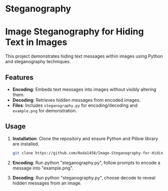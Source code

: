 # Steganography
# Image Steganography for Hiding Text in Images

This project demonstrates hiding text messages within images using Python and steganography techniques.

## Features

- **Encoding**: Embeds text messages into images without visibly altering them.
- **Decoding**: Retrieves hidden messages from encoded images.
- **Files**: Includes `steganography.py` for encoding/decoding and `example.png` for demonstration.

## Usage

1. **Installation**: Clone the repository and ensure Python and Pillow library are installed.
   
   ```bash
   git clone https://github.com/Roda1458/Image-Steganography-for-Hiding-Text-in-Images.git
   
2. **Encoding**: Run python "steganography.py", follow prompts to encode a message into "example.png".

3. **Decoding**: Run python "steganography.py", choose decode to reveal hidden messages from an image.
